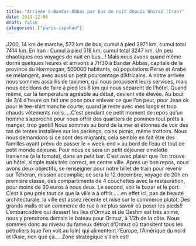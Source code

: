 ```yaml
---
title: "Arrivée à Bandar-Abbas par bus de nuit depuis Shiraz (Iran)"
date: 2019-12-05
draft: false
categories: ["paris-ispahan"]
---
```


J200, 14 km de marche, 573 km de bus, cumul à pied 2971 km, cumul total 7414 km. En Iran : Cumul à pied 518 km, cumul total 3247 km.
Un peu chaotiques ces voyages de nuit en bus…! Mais nous avons quand même dormi quelques heures et arrivons à 7H30 à Bandar Abbas, capitale de la province du Hormozgan, 500000 habitants, où populations Perse et Arabe se mélangent, avec aussi un petit pourcentage d’Africains. A notre arrivée nous sommes assaillis de taximen, qui nous proposent leurs services, mais nous décidons de faire à pied les 8 km qui nous séparent de l’hôtel. Quand même, car la température agréable au début, devient vite élevée. Au bout de 3/4 d’heure on fait une pose pour enlever ce que l’on peut, pour Jean ok pour le tee-shirt manche courte, quand je reste avec mes longs et trop chauds vêtements noirs…..C’est pendant ce petit moment de repos qu’un homme s’approche pour nous offrir des quartiers de pommes tout prêts à manger, trop gentil!
Nous sommes au bord de la mer et étonnés de voir des tas de tentes installées sur les parkings, coins picnic, même trottoirs. Nous nous demandons si ce sont des migrants, cela semble en fait être des familles ayant prévu de passer le « week-end » au bord de l’eau et tout ce petit monde déjeune. Pour nous ce sera un petit déjeuner omelette Iranienne (à la tomate), dans un petit bar. C’est avec plaisir que l’on trouve un hôtel, simple mais très correct, en centre ville. Après un bon repos, nous avons deux objectifs, se renseigner pour notre billet de train pour revenir sur Téhéran, mission accomplie, ce sera le 12 décembre, voyage de 20h en première classe, des compartiments de 4 couchettes avec la restauration, pour moins de 30 euros à nous deux. Le second, voir le bazar et le port. C’est à peu prés tout ce que la ville a à offrir……en effet ici, pas de beauté architecturale, la ville est assez récente et mise sur le commerce plutôt. Des grands malls et un commerce de rue à ne plus savoir où poser les pieds!!
L’embarcadère qui dessert les îles d’Ormuz et de Qeshm est très animé, nous y prendrons demain le bateau pour Ormuz, à 1/2h de la côte. Nous sommes donc au niveau du fameux détroit d’Ormuz où transitent tous les pétroliers (que l’on voit au loin) qui alimentent l’Europe, l’Amérique du nord et l’Asie, rien que ça…..Zone stratégique s’il en est!
